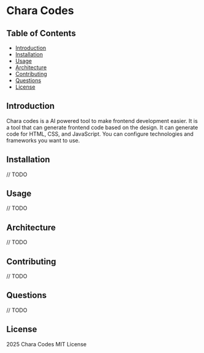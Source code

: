 # Chara Codes

## Table of Contents
- [Introduction](#introduction)
- [Installation](#installation)
- [Usage](#usage)
- [Architecture](#architecture)
- [Contributing](#contributing)
- [Questions](#questions)
- [License](#license)

## Introduction

Chara codes is a AI powered tool to make frontend development easier.
It is a tool that can generate frontend code based on the design.
It can generate code for HTML, CSS, and JavaScript. You can configure technologies and frameworks you want to use.

## Installation

// TODO

## Usage

// TODO

## Architecture

// TODO

## Contributing

// TODO

## Questions

// TODO

## License

2025 Chara Codes MIT License
